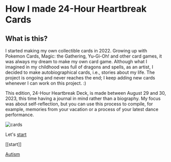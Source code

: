 How I made 24-Hour Heartbreak Cards
========

What is this?
--------

I started making my own collectible cards in 2022. Growing up with Pokemon Cards, Magic: the Gathering, Yu-Gi-Oh! and other card games, it was always my dream to make my own card game. Although what I imagined in my childhood was full of dragons and spells, as an artist, I decided to make autobiographical cards, i.e., stories about my life. The project is ongoing and never reaches the end; I keep adding new cards whenever I can work on this project. :)

This edition, 24-Hour Heartbreak Deck, is made between August 29 and 30, 2023, this time having a journal in mind rather than a biography. My focus was about self-reflection, but you can use this process to compile, for example, memories from your vacation or a process of your latest dance performance.

![cards](https://img.glitches.me/images/2023/07/26/cards_sq.jpg)

Let's [start](#doc/start)

[[start]]

[Autism](#card/Autism)
